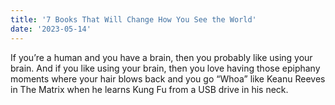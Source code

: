 ```yaml
---
title: '7 Books That Will Change How You See the World'
date: '2023-05-14'
---
```

If you’re a human and you have a brain, then you probably like using your brain. And if you like using your brain, then you love having those epiphany moments where your hair blows back and you go “Whoa” like Keanu Reeves in The Matrix when he learns Kung Fu from a USB drive in his neck.
